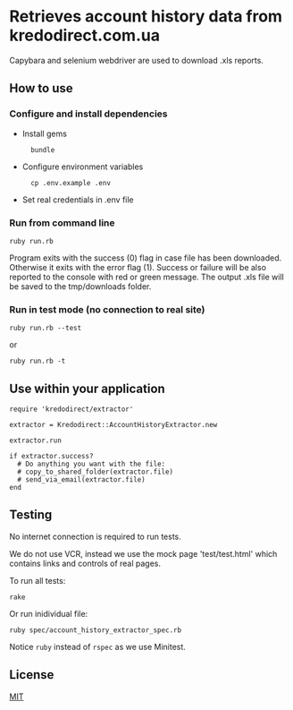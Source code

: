 # Retrieves account history data from kredodirect.com.ua

Capybara and selenium webdriver are used to download .xls reports.

## How to use

### Configure and install dependencies

- Install gems 

        bundle

- Configure environment variables

        cp .env.example .env

- Set real credentials in .env file


### Run from command line

    ruby run.rb


Program exits with the success (0) flag in case file has been downloaded.
Otherwise it exits with the error flag (1).
Success or failure will be also reported to the console with red or green message.
The output .xls file will be saved to the tmp/downloads folder.


### Run in test mode (no connection to real site)

    ruby run.rb --test
or 
    
    ruby run.rb -t
    
## Use within your application
    
    require 'kredodirect/extractor'
    
    extractor = Kredodirect::AccountHistoryExtractor.new
    
    extractor.run
    
    if extractor.success?
      # Do anything you want with the file:
      # copy_to_shared_folder(extractor.file) 
      # send_via_email(extractor.file)
    end
    
## Testing

No internet connection is required to run tests. 

We do not use VCR, instead we use the mock page 'test/test.html' 
which contains links and controls of real pages. 
 
To run all tests:
 
    rake 
 
Or run inidividual file:
 
    ruby spec/account_history_extractor_spec.rb 
    
Notice `ruby` instead of `rspec` as we use Minitest.

## License

[MIT](LICENSE)